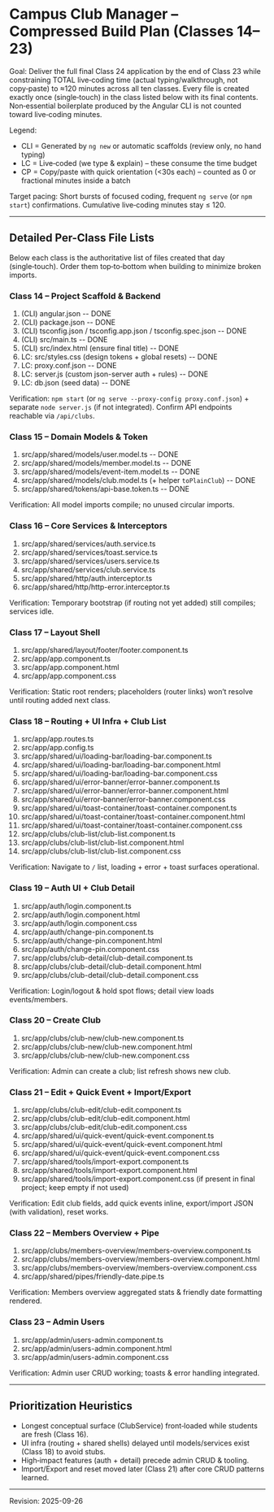 # Campus Club Manager – Compressed Build Plan (Classes 14–23)

Goal: Deliver the full final Class 24 application by the end of Class 23 while constraining TOTAL live‑coding time (actual typing/walkthrough, not copy‑paste) to ≈120 minutes across all ten classes. Every file is created exactly once (single‑touch) in the class listed below with its final contents. Non‑essential boilerplate produced by the Angular CLI is not counted toward live‑coding minutes.

Legend:

- CLI = Generated by `ng new` or automatic scaffolds (review only, no hand typing)
- LC = Live‑coded (we type & explain) – these consume the time budget
- CP = Copy/paste with quick orientation (<30s each) – counted as 0 or fractional minutes inside a batch

Target pacing: Short bursts of focused coding, frequent `ng serve` (or `npm start`) confirmations. Cumulative live‑coding minutes stay ≤ 120.

---

## Detailed Per-Class File Lists

Below each class is the authoritative list of files created that day (single‑touch). Order them top‑to‑bottom when building to minimize broken imports.

### Class 14 – Project Scaffold & Backend

1. (CLI) angular.json -- DONE
2. (CLI) package.json -- DONE
3. (CLI) tsconfig.json / tsconfig.app.json / tsconfig.spec.json -- DONE
4. (CLI) src/main.ts -- DONE
5. (CLI) src/index.html (ensure final title) -- DONE
6. LC: src/styles.css (design tokens + global resets) -- DONE
7. LC: proxy.conf.json -- DONE
8. LC: server.js (custom json-server auth + rules) -- DONE
9. LC: db.json (seed data) -- DONE

Verification: `npm start` (or `ng serve --proxy-config proxy.conf.json`) + separate `node server.js` (if not integrated). Confirm API endpoints reachable via `/api/clubs`.

### Class 15 – Domain Models & Token

1. src/app/shared/models/user.model.ts -- DONE
2. src/app/shared/models/member.model.ts -- DONE
3. src/app/shared/models/event-item.model.ts -- DONE
4. src/app/shared/models/club.model.ts (+ helper `toPlainClub`) -- DONE
5. src/app/shared/tokens/api-base.token.ts -- DONE

Verification: All model imports compile; no unused circular imports.

### Class 16 – Core Services & Interceptors

1. src/app/shared/services/auth.service.ts
2. src/app/shared/services/toast.service.ts
3. src/app/shared/services/users.service.ts
4. src/app/shared/services/club.service.ts
5. src/app/shared/http/auth.interceptor.ts
6. src/app/shared/http/http-error.interceptor.ts

Verification: Temporary bootstrap (if routing not yet added) still compiles; services idle.

### Class 17 – Layout Shell

1. src/app/shared/layout/footer/footer.component.ts
2. src/app/app.component.ts
3. src/app/app.component.html
4. src/app/app.component.css

Verification: Static root renders; placeholders (router links) won’t resolve until routing added next class.

### Class 18 – Routing + UI Infra + Club List

1. src/app/app.routes.ts
2. src/app/app.config.ts
3. src/app/shared/ui/loading-bar/loading-bar.component.ts
4. src/app/shared/ui/loading-bar/loading-bar.component.html
5. src/app/shared/ui/loading-bar/loading-bar.component.css
6. src/app/shared/ui/error-banner/error-banner.component.ts
7. src/app/shared/ui/error-banner/error-banner.component.html
8. src/app/shared/ui/error-banner/error-banner.component.css
9. src/app/shared/ui/toast-container/toast-container.component.ts
10. src/app/shared/ui/toast-container/toast-container.component.html
11. src/app/shared/ui/toast-container/toast-container.component.css
12. src/app/clubs/club-list/club-list.component.ts
13. src/app/clubs/club-list/club-list.component.html
14. src/app/clubs/club-list/club-list.component.css

Verification: Navigate to `/` list, loading + error + toast surfaces operational.

### Class 19 – Auth UI + Club Detail

1. src/app/auth/login.component.ts
2. src/app/auth/login.component.html
3. src/app/auth/login.component.css
4. src/app/auth/change-pin.component.ts
5. src/app/auth/change-pin.component.html
6. src/app/auth/change-pin.component.css
7. src/app/clubs/club-detail/club-detail.component.ts
8. src/app/clubs/club-detail/club-detail.component.html
9. src/app/clubs/club-detail/club-detail.component.css

Verification: Login/logout & hold spot flows; detail view loads events/members.

### Class 20 – Create Club

1. src/app/clubs/club-new/club-new.component.ts
2. src/app/clubs/club-new/club-new.component.html
3. src/app/clubs/club-new/club-new.component.css

Verification: Admin can create a club; list refresh shows new club.

### Class 21 – Edit + Quick Event + Import/Export

1. src/app/clubs/club-edit/club-edit.component.ts
2. src/app/clubs/club-edit/club-edit.component.html
3. src/app/clubs/club-edit/club-edit.component.css
4. src/app/shared/ui/quick-event/quick-event.component.ts
5. src/app/shared/ui/quick-event/quick-event.component.html
6. src/app/shared/ui/quick-event/quick-event.component.css
7. src/app/shared/tools/import-export.component.ts
8. src/app/shared/tools/import-export.component.html
9. src/app/shared/tools/import-export.component.css (if present in final project; keep empty if not used)

Verification: Edit club fields, add quick events inline, export/import JSON (with validation), reset works.

### Class 22 – Members Overview + Pipe

1. src/app/clubs/members-overview/members-overview.component.ts
2. src/app/clubs/members-overview/members-overview.component.html
3. src/app/clubs/members-overview/members-overview.component.css
4. src/app/shared/pipes/friendly-date.pipe.ts

Verification: Members overview aggregated stats & friendly date formatting rendered.

### Class 23 – Admin Users

1. src/app/admin/users-admin.component.ts
2. src/app/admin/users-admin.component.html
3. src/app/admin/users-admin.component.css

Verification: Admin user CRUD working; toasts & error handling integrated.

---

## Prioritization Heuristics

- Longest conceptual surface (ClubService) front‑loaded while students are fresh (Class 16).
- UI infra (routing + shared shells) delayed until models/services exist (Class 18) to avoid stubs.
- High‑impact features (auth + detail) precede admin CRUD & tooling.
- Import/Export and reset moved later (Class 21) after core CRUD patterns learned.

---

Revision: 2025-09-26
